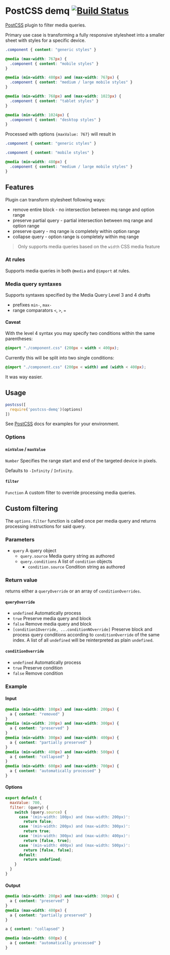 # PostCSS demq [![Build Status][ci-img]][ci]

[PostCSS]: https://github.com/postcss/postcss
[ci-img]:  https://travis-ci.org/bonniernews/postcss-demq.svg
[ci]:      https://travis-ci.org/bonniernews/postcss-demq

[PostCSS] plugin to filter media queries.

Primary use case is transforming a fully responsive stylesheet into a smaller sheet with styles for a specific device.

```css
.component { content: "generic styles" }

@media (max-width: 767px) {
  .component { content: "mobile styles" }
}

@media (min-width: 480px) and (max-width: 767px) {
  .component { content: "medium / large mobile styles" }
}

@media (min-width: 768px) and (max-width: 1023px) {
  .component { content: "tablet styles" }
}

@media (min-width: 1024px) {
  .component { content: "desktop styles" }
}
```

Processed with options `{maxValue: 767}` will result in

```css
.component { content: "generic styles" }

.component { content: "mobile styles" }

@media (min-width: 480px) {
  .component { content: "medium / large mobile styles" }
}
```

## Features

Plugin can transform stylesheet following ways:

- remove entire block - no intersection between mq range and option range
- preserve partial query - partial intersection between mq range and option range
- preserve query - mq range is completely within option range
- collapse query - option range is completely within mq range

> Only supports media queries based on the `width` CSS media feature

### At rules

Supports media queries in both `@media` and `@import` at rules.

### Media query syntaxes

Supports syntaxes specified by the Media Query Level 3 and 4 drafts

- prefixes `min-`, `max-`
- range comparators `<`, `>`, `=`

#### Caveat

With the level 4 syntax you may specify two conditions within the same parentheses:

```css
@import "./component.css" (200px < width < 400px);
```

Currently this will be split into two single conditions:

```css
@import "./component.css" (200px < width) and (width < 400px);
```

It was way easier.

## Usage

```js
postcss([
  require('postcss-demq')(options)
])
```

See [PostCSS] docs for examples for your environment.

### Options

#### `minValue` / `maxValue`
`Number` Specifies the range start and end of the targeted device in pixels.

Defaults to `-Infinity` / `Infinity`.

#### `filter`
`Function` A custom filter to override processing media queries.

## Custom filtering
The `options.filter` function is called once per media query and returns processing instructions for said query.

### Parameters
- `query` A query object
  - `query.source` Media query string as authored
  - `query.conditions` A list of `condition` objects
    - `condition.source` Condition string as authored

### Return value
returns either a `queryOverride` or an array of `conditionOverrides`.

#### `queryOverride`
- `undefined` Automatically process
- `true` Preserve media query and block
- `false` Remove media query and block
- `[condition1Override, ...conditionNOverride]` Preserve block and process query conditions according to `conditionOverride` of the same index.
  A list of all `undefined` will be reinterpreted as plain `undefined`.

#### `conditionOverride`
- `undefined` Automatically process
- `true` Preserve condition
- `false` Remove condition

### Example

#### Input
```css
@media (min-width: 100px) and (max-width: 200px) {
  a { content: "removed" }
}
@media (min-width: 200px) and (max-width: 300px) {
  a { content: "preserved" }
}
@media (min-width: 300px) and (max-width: 400px) {
  a { content: "partially preserved" }
}
@media (min-width: 400px) and (max-width: 500px) {
  a { content: "collapsed" }
}
@media (min-width: 600px) and (max-width: 700px) {
  a { content: "automatically processed" }
}
```

#### Options
```js
export default {
  maxValue: 700,
  filter: (query) {
    switch (query.source) {
      case '(min-width: 100px) and (max-width: 200px)':
        return false;
      case '(min-width: 200px) and (max-width: 300px)':
        return true;
      case '(min-width: 300px) and (max-width: 400px)':
        return [false, true];
      case '(min-width: 400px) and (max-width: 500px)':
        return [false, false];
      default:
        return undefined;
    }
  }
}
```

#### Output
```css
@media (min-width: 200px) and (max-width: 300px) {
  a { content: "preserved" }
}
@media (max-width: 400px) {
  a { content: "partially preserved" }
}

a { content: "collapsed" }

@media (min-width: 600px) {
  a { content: "automatically processed" }
}
```
